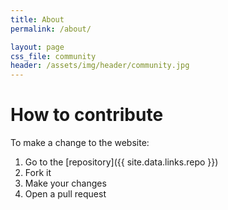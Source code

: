 ```yaml
---
title: About
permalink: /about/

layout: page
css_file: community
header: /assets/img/header/community.jpg
---
```


# How to contribute

To make a change to the website:

1. Go to the [repository]({{ site.data.links.repo }})
2. Fork it
3. Make your changes
4. Open a pull request
